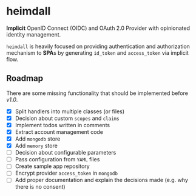 # heimdall

**Implicit** OpenID Connect (OIDC) and OAuth 2.0 Provider with opinionated identity management.

`heimdall` is heavily focused on providing authentication and authorization mechanism to **SPA**s by generating `id_token` and `access_token` via implicit flow.

## Roadmap

There are some missing functionality that should be implemented before *v1.0*.

- [x] Split handlers into multiple classes (or files)
- [x] Decision about custom `scopes` and `claims`
- [x] Implement todos written in comments
- [x] Extract account management code
- [x] Add `mongodb` store
- [x] Add `memory` store
- [ ] Decision about configurable parameters
- [ ] Pass configuration from `YAML` files
- [ ] Create sample app repository
- [ ] Encrypt provider `access_token` in `mongodb`
- [ ] Add proper documentation and explain the decisions made (e.g. why there is no consent)
